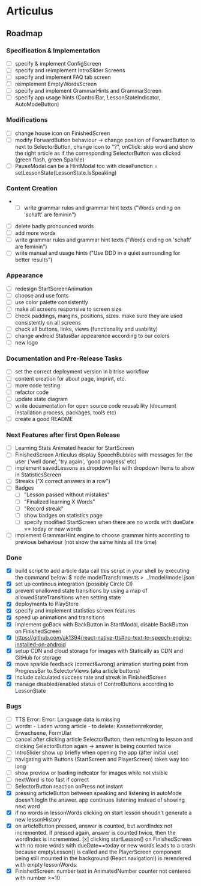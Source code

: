 # Articulus

## Roadmap

### Specification & Implementation

- [ ] specify & implement ConfigScreen
- [ ] specify and reimplement IntroSlider Screens
- [ ] specify and implement FAQ tab screen
- [ ] reimplement EmptyWordsScreen
- [ ] specify and implement GrammarHints and GrammarScreen
- [ ] specify app usage hints (ControlBar, LessonStateIndicator, AutoModeButton)

### Modifications

- [ ] change house icon on FinishedScreen
- [ ] modify ForwardButton behaviour -> change position of ForwardButton to next to SelectorButton,
      change icon to "?", onClick: skip word and show the right article as if the corresponding SelectorButton was clicked (green flash, green Sparkle)
- [ ] PauseModal can be a HintModal too with closeFunction = setLessonState(LessonState.IsSpeaking)

### Content Creation

- -[ ] write grammar rules and grammar hint texts ("Words ending on 'schaft' are feminin")
- [ ] delete badly pronounced words
- [ ] add more words
- [ ] write grammar rules and grammar hint texts ("Words ending on 'schaft' are feminin")
- [ ] write manual and usage hints ("Use DDD in a quiet surrounding for better results")

### Appearance

- [ ] redesign StartScreenAnimation
- [ ] choose and use fonts
- [ ] use color palette consistently
- [ ] make all screens responsive to screen size
- [ ] check paddings, margins, positions, sizes. make sure they are used consistently on all screens
- [ ] check all buttons, links, views (functionality and usability)
- [ ] change android StatusBar appearence according to our colors
- [ ] new logo

### Documentation and Pre-Release Tasks

- [ ] set the correct deployment version in bitrise workflow
- [ ] content creation for about page, imprint, etc.
- [ ] more code testing
- [ ] refactor code
- [ ] update state diagram
- [ ] write documentation for open source code reusability (document installation process, packages, tools etc)
- [ ] create a good README

### Next Features after first Open Release

- [ ] Learning Stats Animated header for StartScreen
- [ ] FinishedScreen Articulus display SpeechBubbles with messages for the user ('well done', 'try again', 'good progress' etc)
- [ ] implement savedLessons as dropdown list with dropdown items to show in StatisticsScreen
- [ ] Streaks ("X correct answers in a row")
- [ ] Badges
  - [ ] "Lesson passed without mistakes"
  - [ ] "Finalized learning X Words"
  - [ ] "Record streak"
  - [ ] show badges on statistics page
  - [ ] specify modified StartScreen when there are no words with dueDate == today or new words
- [ ] implement GrammarHint engine to choose grammar hints according to previous behaviour (not show the same hints all the time)

### Done

- [x] build script to add article data
      call this script in your shell by executing the command below:
      \$ node modelTransformer.ts > ../model/model.json
- [x] set up continous integration (possibly Circle CI)
- [x] prevent unallowed state transitions by using a map of allowedStateTransitions when setting state
- [x] deployments to PlayStore
- [x] specify and implement statistics screen features
- [x] speed up animations and transitions
- [x] implement goBack with BackButton in StartModal, disable BackButton on FinishedScreen
- [x] https://github.com/ak1394/react-native-tts#no-text-to-speech-engine-installed-on-android
- [x] setup CDN and cloud storage for images with Statically as CDN and GitHub for storage
- [x] move sparkle feedback (correct&wrong) animation starting point from ProgressBar to SelectorViews (aka article buttons)
- [x] include calculated success rate and streak in FinishedScreen
- [x] manage disabled/enabled status of ControlButtons according to LessonState

### Bugs

- [ ] TTS Error: Error: Language data is missing
- [ ] words: - Laden wrong article - to delete: Kassettenrekorder, Erwachsene, FormUlar
- [ ] cancel after clicking article SelectorButton, then returning to lesson and clicking SelectorButton again -> answer is being counted twice
- [ ] IntroSlider show up briefly when opening the app (after initial use)
- [ ] navigating with Buttons (StartScreen and PlayerScreen) takes way too long
- [ ] show preview or loading indicator for images while not visible
- [ ] nextWord is too fast if correct
- [ ] SelectorButton reaction onPress not instant
- [x] pressing articleButton between speaking and listening in autoMode doesn't logIn the answer. app continues listening instead of showing next word
- [x] if no words in lessonWords clicking on start lesson shoudn't generate a new lessonHistory
- [x] on articleButton pressed, answer is counted, but wordIndex not incremented. If pressed again, answer is counted twice, then the wordIndex is incremented.
      [x] clicking startLesson() on FinishedScreen with no more words with dueDate==today or new words leads to a crash because emptyLesson() is called and the PlayerScreen component being still
      mounted in the background (React.navigation!) is rerendered with empty lessonWords.
- [x] FinishedScreen: number text in AnimatedNumber counter not centered with number >=10
